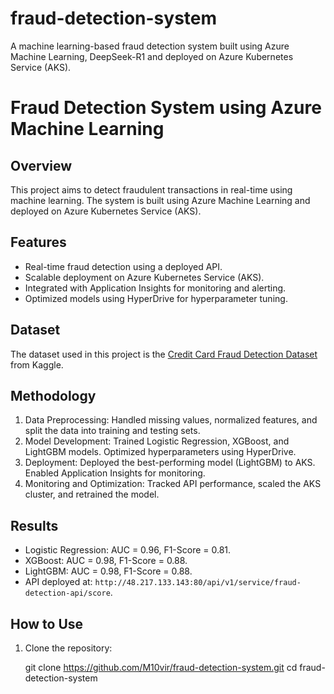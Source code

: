 # fraud-detection-system
A machine learning-based fraud detection system built using Azure Machine Learning, DeepSeek-R1 and deployed on Azure Kubernetes Service (AKS).

# Fraud Detection System using Azure Machine Learning

## Overview
This project aims to detect fraudulent transactions in real-time using machine learning. The system is built using Azure Machine Learning and deployed on Azure Kubernetes Service (AKS).

## Features
- Real-time fraud detection using a deployed API.
- Scalable deployment on Azure Kubernetes Service (AKS).
- Integrated with Application Insights for monitoring and alerting.
- Optimized models using HyperDrive for hyperparameter tuning.

## Dataset
The dataset used in this project is the [Credit Card Fraud Detection Dataset](https://www.kaggle.com/mlg-ulb/creditcardfraud) from Kaggle.

## Methodology
1. Data Preprocessing: Handled missing values, normalized features, and split the data into training and testing sets.
2. Model Development: Trained Logistic Regression, XGBoost, and LightGBM models. Optimized hyperparameters using HyperDrive.
3. Deployment: Deployed the best-performing model (LightGBM) to AKS. Enabled Application Insights for monitoring.
4. Monitoring and Optimization: Tracked API performance, scaled the AKS cluster, and retrained the model.

## Results
- Logistic Regression: AUC = 0.96, F1-Score = 0.81.
- XGBoost: AUC = 0.98, F1-Score = 0.88.
- LightGBM: AUC = 0.98, F1-Score = 0.88.
- API deployed at: `http://48.217.133.143:80/api/v1/service/fraud-detection-api/score`.

## How to Use
1. Clone the repository:
   
   git clone https://github.com/M10vir/fraud-detection-system.git
   cd fraud-detection-system
